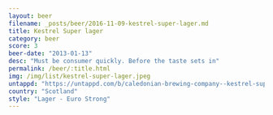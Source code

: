```yaml
---
layout: beer
filename: _posts/beer/2016-11-09-kestrel-super-lager.md
title: Kestrel Super lager
category: beer
score: 3
beer-date: "2013-01-13"
desc: "Must be consumer quickly. Before the taste sets in"
permalink: /beer/:title.html
img: /img/list/kestrel-super-lager.jpeg
untappd: "https://untappd.com/b/caledonian-brewing-company--kestrel-super-premium/1572472"
country: "Scotland"
style: "Lager - Euro Strong"
---
```

